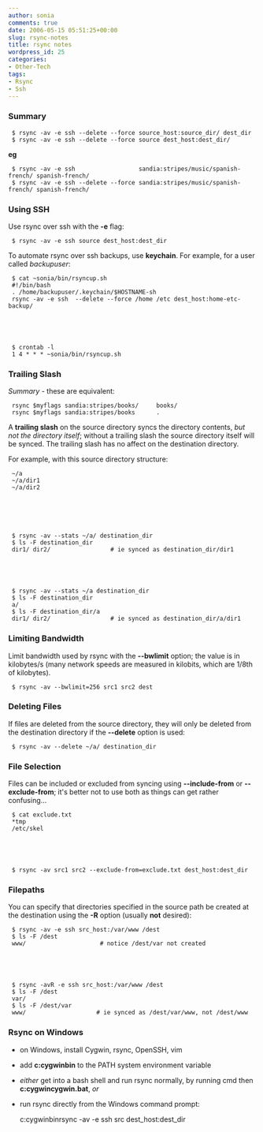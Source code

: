 ```yaml
---
author: sonia
comments: true
date: 2006-05-15 05:51:25+00:00
slug: rsync-notes
title: rsync notes
wordpress_id: 25
categories:
- Other-Tech
tags:
- Rsync
- Ssh
---
```





###  Summary



    
    
     $ rsync -av -e ssh --delete --force source_host:source_dir/ dest_dir
     $ rsync -av -e ssh --delete --force source dest_host:dest_dir/


**eg**

    
    
     $ rsync -av -e ssh                  sandia:stripes/music/spanish-french/ spanish-french/
     $ rsync -av -e ssh --delete --force sandia:stripes/music/spanish-french/ spanish-french/




###  Using SSH


Use rsync over ssh with the **-e** flag:

    
    
     $ rsync -av -e ssh source dest_host:dest_dir


To automate rsync over ssh backups, use **keychain**. For example, for a user called _backupuser_:

    
    
    
     $ cat ~sonia/bin/rsyncup.sh
     #!/bin/bash
     . /home/backupuser/.keychain/$HOSTNAME-sh
     rsync -av -e ssh  --delete --force /home /etc dest_host:home-etc-backup/



    
    
     $ crontab -l
     1 4 * * * ~sonia/bin/rsyncup.sh




###  Trailing Slash


_Summary_ - these are equivalent:

    
    
     rsync $myflags sandia:stripes/books/     books/
     rsync $myflags sandia:stripes/books      .


A **trailing slash** on the source directory syncs the directory contents, _but not the directory itself_; without a trailing slash the source directory itself will be synced. The trailing slash has no affect on the destination directory.

For example, with this source directory structure:

    
    
     ~/a
     ~/a/dir1
     ~/a/dir2



    
    
    
     $ rsync -av --stats ~/a/ destination_dir
     $ ls -F destination_dir
     dir1/ dir2/                 # ie synced as destination_dir/dir1



    
    
     $ rsync -av --stats ~/a destination_dir
     $ ls -F destination_dir
     a/
     $ ls -F destination_dir/a
     dir1/ dir2/                 # ie synced as destination_dir/a/dir1




###  Limiting Bandwidth


Limit bandwidth used by rsync with the **--bwlimit** option; the value is in kilobytes/s (many network speeds are measured in kilobits, which are 1/8th of kilobytes).

    
    
    
     $ rsync -av --bwlimit=256 src1 src2 dest




###  Deleting Files


If files are deleted from the source directory, they will only be deleted from the destination directory if the **--delete** option is used:

    
    
     $ rsync -av --delete ~/a/ destination_dir




### File Selection


Files can be included or excluded from syncing using **--include-from** or **--exclude-from**; it's better not to use both as things can get rather confusing...

    
    
     $ cat exclude.txt
     *tmp
     /etc/skel



    
    
     $ rsync -av src1 src2 --exclude-from=exclude.txt dest_host:dest_dir




###  Filepaths


You can specify that directories specified in the source path be created at the destination using the **-R** option (usually **not** desired):

    
    
     $ rsync -av -e ssh src_host:/var/www /dest
     $ ls -F /dest
     www/                     # notice /dest/var not created



    
    
     $ rsync -avR -e ssh src_host:/var/www /dest
     $ ls -F /dest
     var/
     $ ls -F /dest/var
     www/                    # ie synced as /dest/var/www, not /dest/www




###  Rsync on Windows





	
  * on Windows, install Cygwin, rsync, OpenSSH, vim

	
  * add **c:cygwinbin** to the PATH system environment variable

	
  * _either_ get into a bash shell and run rsync normally, by running cmd then **c:cygwincygwin.bat**, _or_

	
  * run rsync directly from the Windows command prompt:



    
    
     c:cygwinbinrsync -av -e ssh src dest_host:dest_dir
